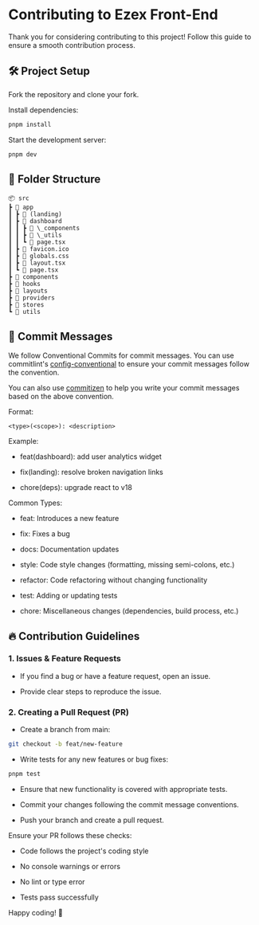 # Contributing to Ezex Front-End

Thank you for considering contributing to this project! Follow this guide to
ensure a smooth contribution process.

## 🛠 Project Setup

Fork the repository and clone your fork.

Install dependencies:

```bash
pnpm install
```

Start the development server:

```bash
pnpm dev
```

## 🚀 Folder Structure

```
📦 src
┣ 📂 app
┃ ┣ 📂 (landing)
┃ ┣ 📂 dashboard
┃ ┃ ┣ 📂 \_components
┃ ┃ ┣ 📂 \_utils
┃ ┃ ┗ 📜 page.tsx
┃ ┣ 📜 favicon.ico
┃ ┣ 📜 globals.css
┃ ┣ 📜 layout.tsx
┃ ┗ 📜 page.tsx
┣ 📂 components
┣ 📂 hooks
┣ 📂 layouts
┣ 📂 providers
┣ 📂 stores
┗ 📂 utils
```

## 📝 Commit Messages

We follow Conventional Commits for commit messages. You can use commitlint's
[config-conventional](https://github.com/conventional-changelog/commitlint/tree/master/%40commitlint/config-conventional)
to ensure your commit messages follow the convention.

You can also use [commitizen](https://www.npmjs.com/package/commitizen) to help
you write your commit messages based on the above convention.

Format:

```
<type>(<scope>): <description>
```

Example:

- feat(dashboard): add user analytics widget

- fix(landing): resolve broken navigation links

- chore(deps): upgrade react to v18

Common Types:

- feat: Introduces a new feature

- fix: Fixes a bug

- docs: Documentation updates

- style: Code style changes (formatting, missing semi-colons, etc.)

- refactor: Code refactoring without changing functionality

- test: Adding or updating tests

- chore: Miscellaneous changes (dependencies, build process, etc.)

## 🔥 Contribution Guidelines

### 1. Issues & Feature Requests

- If you find a bug or have a feature request, open an issue.

- Provide clear steps to reproduce the issue.

### 2. Creating a Pull Request (PR)

- Create a branch from main:

```bash
git checkout -b feat/new-feature
```

- Write tests for any new features or bug fixes:

```bash
pnpm test
```

- Ensure that new functionality is covered with appropriate tests.

- Commit your changes following the commit message conventions.

- Push your branch and create a pull request.

Ensure your PR follows these checks:

- Code follows the project's coding style

- No console warnings or errors

- No lint or type error

- Tests pass successfully

Happy coding! 🚀
